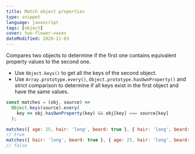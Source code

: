 ```yaml
---
title: Match object properties
type: snippet
language: javascript
tags: [object]
cover: two-flower-vases
dateModified: 2020-11-03
---
```


Compares two objects to determine if the first one contains equivalent property values to the second one.

- Use `Object.keys()` to get all the keys of the second object.
- Use `Array.prototype.every()`, `Object.prototype.hasOwnProperty()` and strict comparison to determine if all keys exist in the first object and have the same values.

```js
const matches = (obj, source) =>
  Object.keys(source).every(
    key => obj.hasOwnProperty(key) && obj[key] === source[key]
  );
```

```js
matches({ age: 25, hair: 'long', beard: true }, { hair: 'long', beard: true });
// true
matches({ hair: 'long', beard: true }, { age: 25, hair: 'long', beard: true });
// false
```
